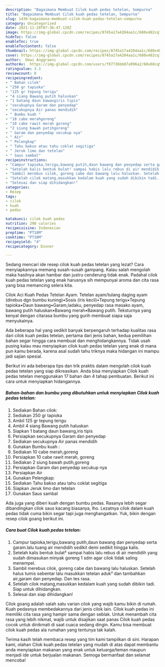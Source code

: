 ```yaml
---
description: "Bagaimana Membuat Cilok kuah pedas tetelan, Sempurna"
title: "Bagaimana Membuat Cilok kuah pedas tetelan, Sempurna"
slug: 1430-bagaimana-membuat-cilok-kuah-pedas-tetelan-sempurna
category: Uncategorized
date: 2021-11-28T07:36:47.128Z
image: https://img-global.cpcdn.com/recipes/8745a17a4204aa1c/680x482cq70/cilok-kuah-pedas-tetelan-foto-resep-utama.jpg
hideToc: false
enableToc: true
enableTocContent: false
thumbnail: https://img-global.cpcdn.com/recipes/8745a17a4204aa1c/680x482cq70/cilok-kuah-pedas-tetelan-foto-resep-utama.jpg
cover: https://img-global.cpcdn.com/recipes/8745a17a4204aa1c/680x482cq70/cilok-kuah-pedas-tetelan-foto-resep-utama.jpg
author:  Dewi Anggraeni
authorAv:  https://img-global.cpcdn.com/users/f87736bb87a996a2/60x60cq50/avatar.jpg
ratingvalue: 3.3
reviewcount: 8
recipeingredient:
- " Bahan cilok"
- "250 gr tapioka"
- "125 gr tepung terigu"
- "4 siang Bawang putih haluskan"
- "1 batang daun bawangiris tipis"
- "secukupnya Garam dan penyedap"
- "secukupnya Air panas mendidih"
- " Bumbu kuah "
- "10 cabe merahgoreng"
- "10 cabe rawit merah goreng"
- "2 siung bawah putihgoreng"
- " Garam dan penyedap secukup nya"
- " Air"
- " Pelengkap"
- " Tahu bakso atau tahu coklat segitiga"
- " Jeruk limo dan tetelan"
- " Saus sambal"
recipeinstructions:
- "Campur tapioka,terigu,bawang putih,daun bawang dan penyedap serta garam.lalu tuang air mendidih sedikit demi sedikit hingga kalis."
- "Setelah kalis bentuk bulat² sampai habis lalu rebus di air mendidih yang sudah dimasukan minyak goreng 1 sdm agar cilok tidak saling menempel."
- "Sambil merebus cilok, goreng cabe dan bawang lalu haluskan. Setelah halus tumis sebentar lalu masukkan tetelan aduk² dan tambahkan air,garam dan penyedap. Dan tes rasa."
- "Setelah cilok matang,masukkan kedalam kuah yang sudah dibikin tadi. Siap untuk dihidangkan."
- "Selesai dan siap dihidangkan!"
categories:
- Resep
tags:
- cilok
- kuah
- pedas

katakunci: cilok kuah pedas 
nutrition: 298 calories
recipecuisine: Indonesian
preptime: "PT18M"
cooktime: "PT38M"
recipeyield: "4"
recipecategory: Dinner

---
```



Sedang mencari ide resep cilok kuah pedas tetelan yang lezat? Cara menyiapkannya memang susah-susah gampang. Kalau salah mengolah maka hasilnya akan hambar dan justru cenderung tidak enak. Padahal cilok kuah pedas tetelan yang enak harusnya sih mempunyai aroma dan cita rasa yang bisa memancing selera kita.


Cilok Aci Kuah Pedas Tetelan Ayam. Tetelan ayam/tulang daging ayam (direbus dgn bumbu kuning)•Sosis (iris kecil)•Tepung terigu•Tepung tapioka•Daun bawang•Garam,ladaku, penyedap rasa masako ayam, bawang putih haluskan•Bawang merah•Bawang putih. Teksturnya yang kenyal dengan citarasa bumbu yang gurih membuat siapa saja menyukainya.

Ada beberapa hal yang sedikit banyak berpengaruh terhadap kualitas rasa dari cilok kuah pedas tetelan, pertama dari jenis bahan, kedua pemilihan bahan segar hingga cara membuat dan menghidangkannya. Tidak usah pusing kalau mau menyiapkan cilok kuah pedas tetelan yang enak di mana pun kamu berada, karena asal sudah tahu triknya maka hidangan ini mampu jadi sajian spesial.


Berikut ini ada beberapa tips dan trik praktis dalam mengolah cilok kuah pedas tetelan yang siap dikreasikan. Anda bisa menyiapkan Cilok kuah pedas tetelan menggunakan 17 bahan dan 4 tahap pembuatan. Berikut ini cara untuk menyiapkan hidangannya.

<!--inarticleads1-->

##### Bahan-bahan dan bumbu yang dibutuhkan untuk menyiapkan Cilok kuah pedas tetelan:

1. Sediakan  Bahan cilok:
1. Sediakan 250 gr tapioka
1. Ambil 125 gr tepung terigu
1. Ambil 4 siang Bawang putih haluskan
1. Siapkan 1 batang daun bawang,iris tipis
1. Persiapkan secukupnya Garam dan penyedap
1. Sediakan secukupnya Air panas mendidih
1. Gunakan  Bumbu kuah :
1. Sediakan 10 cabe merah,goreng
1. Persiapkan 10 cabe rawit merah, goreng
1. Sediakan 2 siung bawah putih,goreng
1. Persiapkan  Garam dan penyedap secukup nya
1. Persiapkan  Air
1. Gunakan  Pelengkap:
1. Sediakan  Tahu bakso atau tahu coklat segitiga
1. Siapkan  Jeruk limo dan tetelan
1. Gunakan  Saus sambal


Ada juga yang diberi kuah dengan bumbu pedas. Rasanya lebih segar dibandingkan cilok saus kacang biasanya, lho. Lezatnya cilok dalam kuah pedas tidak cuma bikin segar tapi juga menghangatkan. Yuk, bikin dengan resep cilok goang berikut ini. 

<!--inarticleads2-->

##### Cara buat Cilok kuah pedas tetelan:

1. Campur tapioka,terigu,bawang putih,daun bawang dan penyedap serta garam.lalu tuang air mendidih sedikit demi sedikit hingga kalis.
1. Setelah kalis bentuk bulat² sampai habis lalu rebus di air mendidih yang sudah dimasukan minyak goreng 1 sdm agar cilok tidak saling menempel.
1. Sambil merebus cilok, goreng cabe dan bawang lalu haluskan. Setelah halus tumis sebentar lalu masukkan tetelan aduk² dan tambahkan air,garam dan penyedap. Dan tes rasa.
1. Setelah cilok matang,masukkan kedalam kuah yang sudah dibikin tadi. Siap untuk dihidangkan.
1. Selesai dan siap dihidangkan!

Cilok goang adalah salah satu varian cilok yang wajib kamu bikin di rumah. Kuah pedasnya membedakannya dari jenis cilok lain. Cilok kuah pedas ini memiliki cita rasa yang hampir sama dengan seblak. Untuk menambah cita rasa yang lebih nikmat, wajib untuk disajikan saat panas Cilok kuah pedas cocok untuk dinikmati di saat cuaca sedang dingin. Kamu bisa membuat cilok kuah pedas ala rumahan yang tentunya tak kalah. 

Terima kasih telah membaca resep yang tim kami tampilkan di sini. Harapan kami, olahan Cilok kuah pedas tetelan yang mudah di atas dapat membantu anda menyiapkan makanan yang enak untuk keluarga/teman maupun menjadi ide untuk berjualan makanan. Semoga bermanfaat dan selamat mencoba!
